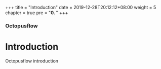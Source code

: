 +++
title = "Introduction"
date = 2019-12-28T20:12:12+08:00
weight = 5
chapter = true
pre = "<b>0. </b>"
+++

### Octopusflow

# Introduction

Octopusflow introduction
